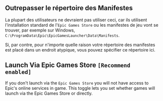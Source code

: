 #

## Outrepasser le répertoire des Manifestes

La plupart des utilisateurs ne devraient pas utiliser ceci, car ils utilisent l'installation standard de l'`Epic Games Store` ou les manifestes de jeu vont se trouver, par exemple sur Windows, `C:\ProgramData\Epic\EpicGamesLauncher\Data\Manifests`.

Si, par contre, pour n'importe quelle raison votre répertoire des manifestes est placé dans un endroit atypique, vous pouvez spécifier ce répertoire ici.

## Launch Via Epic Games Store `[Recommend enabled]`

If you don't launch via the `Epic Games Store` you will not have access to Epic's online services in game. This toggle lets you set whether games will launch via the Epic Games Store or directly.
